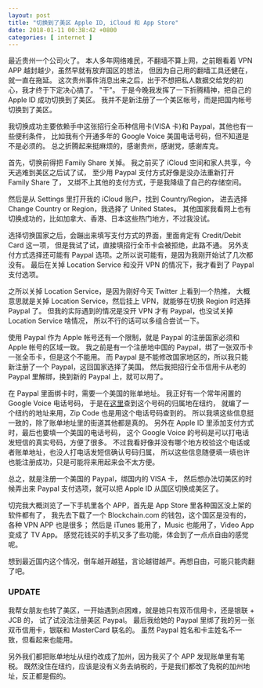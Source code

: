 ```yaml
---
layout: post
title: "切换到了美区 Apple ID, iCloud 和 App Store"
date: 2018-01-11 00:38:42 +0800
categories: [ internet ]
---
```


最近贵州一个公司火了。
本人多年网络难民，不翻墙不算上网，之前眼看着 VPN APP 越封越少，虽然早就有放弃国区的想法，
但因为自己用的翻墙工具还健在，就一直在拖延。
这次贵州事件消息出来之后，出于不想把私人数据交给党的初心，我才终于下定决心搞了。
"干"。
于是今晚我发挥了一下折腾精神，把自己的 Apple ID 成功切换到了美区。
我并不是新注册了一个美区帐号，而是把国内帐号切换到了美区。

我切换成功主要依赖手中这张招行全币种信用卡(VISA 卡)和 Paypal，其他也有一些便利条件，
比如我有个开通多年的 Google Voice 美国电话号码，但不知道是不是必须的。
总之折腾起来挺麻烦的，感谢贵州，感谢党，感谢库克。

<!-- more -->

首先，切换前得把 Family Share 关掉。
我之前买了 iCloud 空间和家人共享，今天逃难到美区之后试了试，
至少用 Paypal 支付方式好像是没办法重新打开 Family Share 了，
又绑不上其他的支付方式，于是我降级了自己的存储空间。

然后是从 Settings 里打开我的 iCloud 账户，找到 Country/Region，
进去选择 Change Country or Region，我选择了 United States。
其他国家我看网上也有切换成功的，比如加拿大、香港、日本这些热门地方，不过我没试。

选择切换国家之后，会蹦出来填写支付方式的界面，里面肯定有 Credit/Debit Card 这一项，
但是我试了试，直接填招行全币卡会被拒绝，此路不通。
另外支付方式选择还可能有 Paypal 选项。之所以说可能有，是因为我刚开始试了几次都没有。
最后在关掉 Location Service 和没开 VPN 的情况下，我才看到了 Paypal 支付选项。

之所以关掉 Location Service，是因为刚好今天 Twitter 上看到一个热推，
大概意思就是关掉 Location Service，然后挂上 VPN，就能够在切换 Region 时选择 Paypal 了。
但我的实际遇到的情况是没开 VPN 才有 Paypal，也没试关掉 Location Service 啥情况，
所以不行的话可以多组合尝试一下。

使用 Paypal 作为 Apple 帐号还有一个限制，就是 Paypal 的注册国家必须和 Apple 帐号的区域一致。
我之前是有一个注册地中国的 Paypal，绑了一张双币卡一张全币卡，但是这个不能用。
而 Paypal 是不能修改国家地区的，所以我只能新注册了一个 Paypal，这回国家选择了美国。
然后我把招行全币信用卡从老的 Paypal 里解绑，换到新的 Paypal 上，就可以用了。

在 Paypal 里面绑卡时，需要一个美国的账单地址。
我正好有一个常年闲置的 Google Voice 电话号码，
于是在[这里][phone]查到这个号码的归属地在纽约，
就编了一个纽约的地址来用，Zip Code 也是用这个电话号码查到的。
所以我填这些信息挺一致的，除了账单地址里的街道其他都是真的。
另外在 Apple ID 里添加支付方式时，最后也要填一个美国的电话号码，
这个 Google Voice 的号码是可以打电话发短信的真实号码，方便了很多。
不过我看好像并没有哪个地方校验这个电话或者账单地址，也没人打电话发短信确认号码归属，
所以这些信息随便填一填也许也能注册成功，只是可能将来用起来会不太方便。

总之，就是注册一个美国的 Paypal，绑国内的 VISA 卡，
然后想办法切美区的时候弄出来 Paypal 支付选项，就可以把 Apple ID 从国区切换成美区了。

切完我大概浏览了一下手机里各个 APP，首先是 App Store 里各种国区没上架的软件都有了，
我先去下载了一个 Blockchain.com 的钱包，这个国区是没有的，各种 VPN APP 也是很多；
然后是 iTunes 能用了，Music 也能用了，Video App 变成了 TV App。
感觉花钱买的手机又多了些功能，体会到了一点点自由的感觉呢。

想到最近国内这个情况，倒车越开越猛，言论越钳越严。再想自由，可能只能肉翻了吧。

### UPDATE

我帮女朋友也转了美区，一开始遇到点困难，就是她只有双币信用卡，还是银联 + JCB 的，
试了试没法注册美区 Paypal。
最后我给她的 Paypal 里绑了我的另一张双币信用卡，银联和 MasterCard 联名的。
虽然 Paypal 姓名和卡主姓名不一致，但看起来也能用。

另外我们都把账单地址从纽约改成了加州，因为我买了个 APP 发现账单里有笔税。
既然没住在纽约，应该是没有义务去纳税的，于是我们都改了免税的加州地址，反正都是假的。


[phone]: https://www.reversephonelookup.com/

